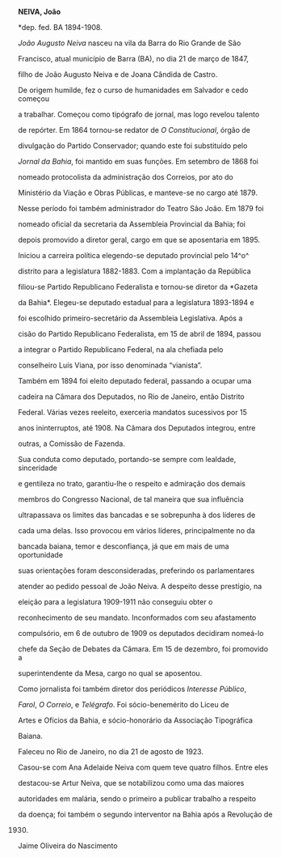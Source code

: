 **NEIVA, João**



\*dep. fed. BA 1894-1908.



*João Augusto Neiva* nasceu na vila da Barra do Rio Grande de São

Francisco, atual município de Barra (BA), no dia 21 de março de 1847,

filho de João Augusto Neiva e de Joana Cândida de Castro.



De origem humilde, fez o curso de humanidades em Salvador e cedo começou

a trabalhar. Começou como tipógrafo de jornal, mas logo revelou talento

de repórter. Em 1864 tornou-se redator de *O Constitucional*, órgão de

divulgação do Partido Conservador; quando este foi substituído pelo

*Jornal da Bahia*, foi mantido em suas funções. Em setembro de 1868 foi

nomeado protocolista da administração dos Correios, por ato do

Ministério da Viação e Obras Públicas, e manteve-se no cargo até 1879.



Nesse período foi também administrador do Teatro São João. Em 1879 foi

nomeado oficial da secretaria da Assembleia Provincial da Bahia; foi

depois promovido a diretor geral, cargo em que se aposentaria em 1895.



Iniciou a carreira política elegendo-se deputado provincial pelo 14^o^

distrito para a legislatura 1882-1883. Com a implantação da República

filiou-se Partido Republicano Federalista e tornou-se diretor da *Gazeta

da Bahia*. Elegeu-se deputado estadual para a legislatura 1893-1894 e

foi escolhido primeiro-secretário da Assembleia Legislativa. Após a

cisão do Partido Republicano Federalista, em 15 de abril de 1894, passou

a integrar o Partido Republicano Federal, na ala chefiada pelo

conselheiro Luís Viana, por isso denominada “vianista”.



Também em 1894 foi eleito deputado federal, passando a ocupar uma

cadeira na Câmara dos Deputados, no Rio de Janeiro, então Distrito

Federal. Várias vezes reeleito, exerceria mandatos sucessivos por 15

anos ininterruptos, até 1908. Na Câmara dos Deputados integrou, entre

outras, a Comissão de Fazenda.



Sua conduta como deputado, portando-se sempre com lealdade, sinceridade

e gentileza no trato, garantiu-lhe o respeito e admiração dos demais

membros do Congresso Nacional, de tal maneira que sua influência

ultrapassava os limites das bancadas e se sobrepunha à dos líderes de

cada uma delas. Isso provocou em vários líderes, principalmente no da

bancada baiana, temor e desconfiança, já que em mais de uma oportunidade

suas orientações foram desconsideradas, preferindo os parlamentares

atender ao pedido pessoal de João Neiva. A despeito desse prestígio, na

eleição para a legislatura 1909-1911 não conseguiu obter o

reconhecimento de seu mandato. Inconformados com seu afastamento

compulsório, em 6 de outubro de 1909 os deputados decidiram nomeá-lo

chefe da Seção de Debates da Câmara. Em 15 de dezembro, foi promovido a

superintendente da Mesa, cargo no qual se aposentou.



Como jornalista foi também diretor dos periódicos *Interesse Público*,

*Farol*, *O Correio*, e *Telégrafo*. Foi sócio-benemérito do Liceu de

Artes e Ofícios da Bahia, e sócio-honorário da Associação Tipográfica

Baiana.



Faleceu no Rio de Janeiro, no dia 21 de agosto de 1923.



Casou-se com Ana Adelaide Neiva com quem teve quatro filhos. Entre eles

destacou-se Artur Neiva, que se notabilizou como uma das maiores

autoridades em malária, sendo o primeiro a publicar trabalho a respeito

da doença; foi também o segundo interventor na Bahia após a Revolução de

1930.



Jaime Oliveira do Nascimento



